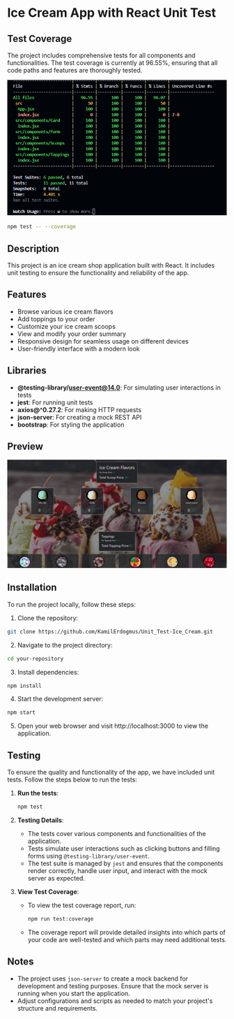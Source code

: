 # Ice Cream App with React Unit Test

## Test Coverage

The project includes comprehensive tests for all components and functionalities. The test coverage is currently at 96.55%, ensuring that all code paths and features are thoroughly tested.

![](/public/images/Test-Coverage.png)

```bash
npm test -- --coverage
```

## Description

This project is an ice cream shop application built with React. It includes unit testing to ensure the functionality and reliability of the app.

## Features

- Browse various ice cream flavors
- Add toppings to your order
- Customize your ice cream scoops
- View and modify your order summary
- Responsive design for seamless usage on different devices
- User-friendly interface with a modern look

## Libraries

- **@testing-library/user-event@14.0**: For simulating user interactions in tests
- **jest**: For running unit tests
- **axios@^0.27.2**: For making HTTP requests
- **json-server**: For creating a mock REST API
- **bootstrap**: For styling the application

## Preview

![](/public/images/IceCream.gif)

## Installation

To run the project locally, follow these steps:

1. Clone the repository:

```bash
git clone https://github.com/KamilErdogmus/Unit_Test-Ice_Cream.git
```

2. Navigate to the project directory:

```bash
cd your-repository
```

3. Install dependencies:

```bash
npm install
```

4. Start the development server:

```bash
npm start
```

5. Open your web browser and visit http://localhost:3000 to view the application.

## Testing

To ensure the quality and functionality of the app, we have included unit tests. Follow the steps below to run the tests:

1. **Run the tests**:

   ```bash
   npm test
   ```

2. **Testing Details**:

   - The tests cover various components and functionalities of the application.
   - Tests simulate user interactions such as clicking buttons and filling forms using `@testing-library/user-event`.
   - The test suite is managed by `jest` and ensures that the components render correctly, handle user input, and interact with the mock server as expected.

3. **View Test Coverage**:
   - To view the test coverage report, run:
     ```bash
     npm run test:coverage
     ```
   - The coverage report will provide detailed insights into which parts of your code are well-tested and which parts may need additional tests.

## Notes

- The project uses `json-server` to create a mock backend for development and testing purposes. Ensure that the mock server is running when you start the application.
- Adjust configurations and scripts as needed to match your project's structure and requirements.
